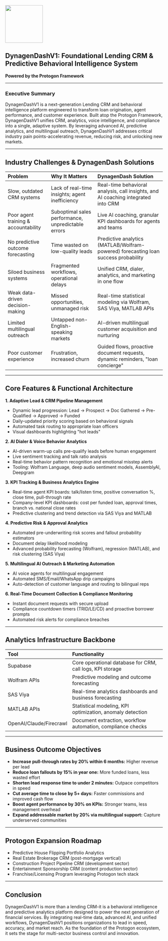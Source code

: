 <img src="https://r2cdn.perplexity.ai/pplx-full-logo-primary-dark%402x.png" class="logo" width="120"/>

## DynagenDashV1: Foundational Lending CRM \& Predictive Behavioral Intelligence System

**Powered by the Protogon Framework**

---

### Executive Summary

DynagenDashV1 is a next-generation Lending CRM and behavioral intelligence platform engineered to transform loan origination, agent performance, and customer experience. Built atop the Protogon Framework, DynagenDashV1 unifies CRM, analytics, voice intelligence, and compliance into a single, adaptive system. By leveraging advanced AI, predictive analytics, and multilingual outreach, DynagenDashV1 addresses critical industry pain points-accelerating revenue, reducing risk, and unlocking new markets.

---

## Industry Challenges \& DynagenDash Solutions

| Problem | Why It Matters | DynagenDash Solution |
| :-- | :-- | :-- |
| Slow, outdated CRM systems | Lack of real-time insights; agent inefficiency | Real-time behavioral analysis, call insights, and AI coaching integrated into CRM |
| Poor agent training \& accountability | Suboptimal sales performance, unpredictable errors | Live AI coaching, granular KPI dashboards for agents and teams |
| No predictive outcome forecasting | Time wasted on low-quality leads | Predictive analytics (MATLAB/Wolfram-powered) forecasting loan success probability |
| Siloed business systems | Fragmented workflows, operational delays | Unified CRM, dialer, analytics, and marketing in one flow |
| Weak data-driven decision-making | Missed opportunities, unmanaged risk | Real-time statistical modeling via Wolfram, SAS Viya, MATLAB APIs |
| Limited multilingual outreach | Untapped non-English-speaking markets | AI-driven multilingual customer acquisition and nurturing |
| Poor customer experience | Frustration, increased churn | Guided flows, proactive document requests, dynamic reminders, "loan concierge" |


---

## Core Features \& Functional Architecture

**1. Adaptive Lead \& CRM Pipeline Management**

- Dynamic lead progression: Lead → Prospect → Doc Gathered → Pre-Qualified → Approved → Funded
- Daily-updated priority scoring based on behavioral signals
- Automated task routing to appropriate loan officers
- Visual dashboards highlighting "hot leads"

**2. AI Dialer \& Voice Behavior Analytics**

- AI-driven warm-up calls pre-qualify leads before human engagement
- Live sentiment tracking and talk ratio analysis
- Real-time behavior pattern recognition and emotional misstep alerts
- Tooling: Wolfram Language, deep audio sentiment models, AssemblyAI, Deepgram

**3. KPI Tracking \& Business Analytics Engine**

- Real-time agent KPI boards: talk/listen time, positive conversation %, close time, pull-through rate
- Company-level KPI dashboards: cost per funded loan, approval times, branch vs. national close rates
- Predictive clustering and trend detection via SAS Viya and MATLAB

**4. Predictive Risk \& Approval Analytics**

- Automated pre-underwriting risk scores and fallout probability estimators
- Document delay likelihood modeling
- Advanced probability forecasting (Wolfram), regression (MATLAB), and risk clustering (SAS Viya)

**5. Multilingual AI Outreach \& Marketing Automation**

- AI voice agents for multilingual engagement
- Automated SMS/Email/WhatsApp drip campaigns
- Auto-detection of customer language and routing to bilingual reps

**6. Real-Time Document Collection \& Compliance Monitoring**

- Instant document requests with secure upload
- Compliance countdown timers (TRID/LE/CD) and proactive borrower prompts
- Automated risk alerts for compliance breaches

---

## Analytics Infrastructure Backbone

| Tool | Functionality |
| :-- | :-- |
| Supabase | Core operational database for CRM, call logs, KPI storage |
| Wolfram APIs | Predictive modeling and outcome forecasting |
| SAS Viya | Real-time analytics dashboards and business forecasting |
| MATLAB APIs | Statistical modeling, KPI optimization, anomaly detection |
| OpenAI/Claude/Firecrawl | Document extraction, workflow automation, compliance checks |


---

## Business Outcome Objectives

- **Increase pull-through rates by 20% within 6 months:** Higher revenue per lead
- **Reduce loan fallouts by 15% in year one:** More funded loans, less wasted effort
- **Shorten lead response time to under 2 minutes:** Outpace competitors in speed
- **Cut average time to close by 5+ days:** Faster commissions and improved cash flow
- **Boost agent performance by 30% on KPIs:** Stronger teams, less management overhead
- **Expand addressable market by 20% via multilingual support:** Capture underserved communities

---

## Protogon Expansion Roadmap

- Predictive House Flipping Portfolio Analytics
- Real Estate Brokerage CRM (post-mortgage vertical)
- Construction Project Pipeline CRM (development sector)
- Entertainment Sponsorship CRM (content production sector)
- Franchise/Licensing Program leveraging Protogon tech stack

---

## Conclusion

DynagenDashV1 is more than a lending CRM-it is a behavioral intelligence and predictive analytics platform designed to power the next generation of financial services. By integrating real-time data, advanced AI, and unified workflows, DynagenDashV1 positions organizations to lead in speed, accuracy, and market reach. As the foundation of the Protogon ecosystem, it sets the stage for multi-sector business control and innovation.

